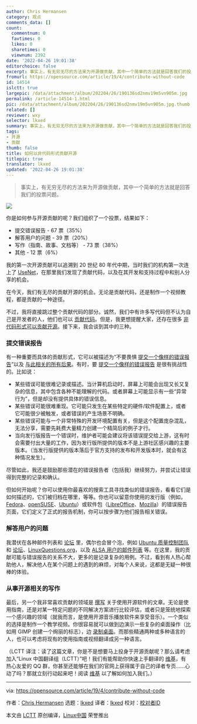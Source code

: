 ```yaml
---
author: Chris Hermansen
category: 观点
comments_data: []
count:
  commentnum: 0
  favtimes: 0
  likes: 0
  sharetimes: 0
  viewnum: 2392
date: '2022-04-26 19:01:38'
editorchoice: false
excerpt: 事实上，有无穷无尽的方法来为开源做贡献，其中一个简单的方法就是回答我们的投票问题。
fromurl: https://opensource.com/article/19/4/contribute-without-code
id: 14514
islctt: true
largepic: /data/attachment/album/202204/26/190136sd2nmv19m5vn905m.jpg
permalink: /article-14514-1.html
pic: /data/attachment/album/202204/26/190136sd2nmv19m5vn905m.jpg.thumb.jpg
related: []
reviewer: wxy
selector: lkxed
summary: 事实上，有无穷无尽的方法来为开源做贡献，其中一个简单的方法就是回答我们的投票问题。
tags:
- 开源
- 贡献
thumb: false
title: 如何以非代码形式贡献开源
titlepic: true
translator: lkxed
updated: '2022-04-26 19:01:38'
---
```



> 
> 事实上，有无穷无尽的方法来为开源做贡献，其中一个简单的方法就是回答我们的投票问题。
> 
> 
> 


![](/data/attachment/album/202204/26/190136sd2nmv19m5vn905m.jpg)


你是如何参与开源贡献的呢？我们组织了一个投票，结果如下：


* 提交错误报告 - 67 票（35%）
* 解答用户的问题 - 39 票（20%）
* 写作（指南、故事、文档等） - 73 票（38%）
* 其他 - 12 票（6%）


我的第一次开源贡献可以追溯到 20 世纪 80 年代中期，当时我们的机构第一次连上了 [UseNet](https://en.wikipedia.org/wiki/Usenet)，在那里我们发现了贡献代码，以及在其开发和支持过程中和别人分享的机会。


在今天，我们有无尽的贡献开源的机会。无论是贡献代码，还是制作一个视频教程，都是贡献的一种途径。


不过，我将直接跳过整个贡献代码的部分。诚然，我们中有许多写代码但不认为自己是开发者的人，他们也可以 [贡献代码](https://opensource.com/article/19/2/open-science-git)。但是，我更想提醒大家，还存在很多 [非代码形式可以贡献开源](https://opensource.com/life/16/1/8-ways-contribute-open-source-without-writing-code)。接下来，我会谈到其中的三种。


### 提交错误报告


有一种重要而具体的贡献形式，它可以被描述为“不要畏惧 [提交一个像样的错误报告](https://opensource.com/article/19/3/bug-reporting)”以及 [与此相关的所有后果](https://producingoss.com/en/bug-tracker.html)。有时，要 [提交一个像样的错误报告](https://opensource.com/article/19/3/bug-reporting) 是很有挑战性的。比如说：


* 某些错误可能很难记录或描述。当计算机启动时，屏幕上可能会出现又长又复杂的信息，其中包含各种不能理解的代码。或者屏幕上可能显示有一些“异常行为”，但是却没有提供具体的错误信息。
* 某些错误可能很难重现。它可能只发生在某些特定的硬件/软件配置上，或者它可能很少被触发，或者错误的产生场景不明确。
* 某些错误可能与一个非常特殊的开发环境配置有关，但是这个配置庞杂混乱，无法分享，需要先耗费大量精力创建一个精简后的例子才行。
* 当向发行版报告一个错误时，维护者可能会建议将该错误提交给上游，这有时会需要付出大量的工作，因为发行版所提供的版本不是上游社区感兴趣的主要版本。（当发行版提供的版本落后于官方支持的发布和开发版本时，就会有这种情况发生）。


尽管如此，我还是鼓励那些潜在的错误报告者（包括我）继续努力，并尝试让错误得到完整的记录和确认。


但如何开始呢？你可以使用你最喜欢的搜索工具寻找类似的错误报告，看看它们是如何描述的，它们被归档在哪里，等等。你也可以留意你使用的发行版（例如，[Fedora](https://docs.fedoraproject.org/en-US/quick-docs/howto-file-a-bug/)、[openSUSE](https://en.opensuse.org/openSUSE:Submitting_bug_reports)、[Ubuntu](https://help.ubuntu.com/stable/ubuntu-help/report-ubuntu-bug.html.en)）或软件包（[LibreOffice](https://wiki.documentfoundation.org/QA/BugReport)、[Mozilla](https://developer.mozilla.org/en-US/docs/Mozilla/QA/Bug_writing_guidelines)）的错误报告页面，它们定义了正式的报告机制，你可以按步骤为他们报告相关错误。


### 解答用户的问题


我潜伏在各种邮件列表和 [论坛](https://ubuntuforums.org/) 里，偶尔也会冒个泡，例如 [Ubuntu 质量控制团队](https://wiki.ubuntu.com/QATeam) 和 [论坛](https://ubuntuforums.org/)、[LinuxQuestions.org](https://www.linuxquestions.org/)，以及 [ALSA 用户的邮件列表](https://www.alsa-project.org/wiki/Mailing-lists) 等。在这里，我的贡献可能与错误报告的关系不大，更多的是记录复杂的用例。不过，看到有人热心帮助他人，解决他人在某个问题上的遇到的麻烦，对每个人来说，这都是无疑一种很棒的体验。


### 从事开源相关的写作


最后，另一个我非常喜欢贡献的领域是 [撰写](https://opensource.com/users/clhermansen) 关于使用开源软件的文章。无论是使用指南，还是对某一特定问题的不同解决方案进行比较评估，或者只是笼统地探索一个感兴趣的领域（就我而言，是使用开源音乐播放软件来享受音乐）。一个类似的选择是制作一个教学视频。你很容易就可以做到边演示一些复杂的桌面操作（比如用 GIMP 创建一个绚丽的标志），边 [录制桌面](https://opensource.com/education/16/10/simplescreenrecorder-and-kazam)。而那些精通两种或多种语言的人，也可以考虑将现有的使用指南或视频翻译成另一种语言。


（LCTT 译注：读了这篇文章，你是不是想要马上投身于开源贡献呢？那么请考虑加入“Linux 中国翻译组（LCTT）”吧！我们有能帮助你快速上手翻译的 [维基](https://lctt.github.io/wiki/intro/lctt.html)，有热心友爱的 QQ 群，你甚至还能够在我们的官网上获得属于自己的译者专页……心动了吗？那就立刻行动起来吧！阅读 [维基](https://lctt.github.io/wiki/intro/lctt.html) 以了解如何加入我们。）




---


via: <https://opensource.com/article/19/4/contribute-without-code>


作者：[Chris Hermansen](https://opensource.com/users/clhermansen) 选题：[lkxed](https://github.com/lkxed) 译者：[lkxed](https://github.com/lkxed) 校对：[校对者ID](https://github.com/%E6%A0%A1%E5%AF%B9%E8%80%85ID)


本文由 [LCTT](https://github.com/LCTT/TranslateProject) 原创编译，[Linux中国](https://linux.cn/) 荣誉推出